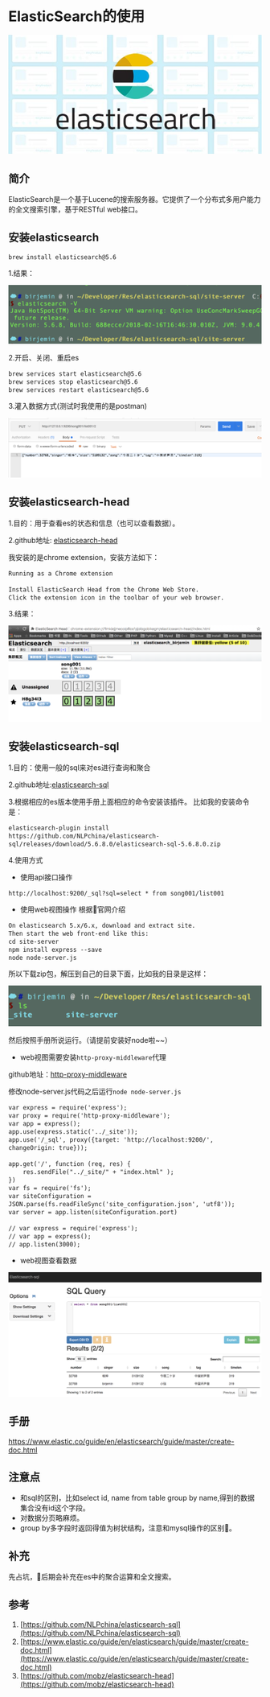 # ElasticSearch的使用
![示意图](./../assets/images/20180322170506wcput.jpeg)

## 简介
ElasticSearch是一个基于Lucene的搜索服务器。它提供了一个分布式多用户能力的全文搜索引擎，基于RESTful web接口。

## 安装elasticsearch
```
brew install elasticsearch@5.6
```

1.结果：

![查看版本](./../assets/images/20180322172851v0vek.jpeg)

2.开启、关闭、重启es
```
brew services start elasticsearch@5.6
brew services stop elasticsearch@5.6
brew services restart elasticsearch@5.6
```

3.灌入数据方式(测试时我使用的是postman)

![灌入数据示例](./../assets/images/201803221803076lmb1.png)

## 安装elasticsearch-head

1.目的：用于查看es的状态和信息（也可以查看数据）。

2.github地址: [elasticsearch-head](https://github.com/mobz/elasticsearch-head)

我安装的是chrome extension，安装方法如下：
```
Running as a Chrome extension

Install ElasticSearch Head from the Chrome Web Store.
Click the extension icon in the toolbar of your web browser.
```

3.结果：

![查看](./../assets/images/20180322173110qmjkg.jpeg)

## 安装elasticsearch-sql

1.目的：使用一般的sql来对es进行查询和聚合

2.github地址:[elasticsearch-sql](https://github.com/NLPchina/elasticsearch-sql)

3.根据相应的es版本使用手册上面相应的命令安装该插件。
比如我的安装命令是：
```
elasticsearch-plugin install https://github.com/NLPchina/elasticsearch-sql/releases/download/5.6.8.0/elasticsearch-sql-5.6.8.0.zip
```

4.使用方式

* 使用api接口操作  
```
http://localhost:9200/_sql?sql=select * from song001/list001
```

* 使用web视图操作
根据官网介绍

```
On elasticsearch 5.x/6.x, download and extract site.
Then start the web front-end like this:
cd site-server
npm install express --save
node node-server.js 
```
所以下载zip包，解压到自己的目录下面，比如我的目录是这样：

![sql目录](./../assets/images/2018032217472808wow.png)

然后按照手册所说运行。（请提前安装好node啦~~）

* web视图需要安装`http-proxy-middleware`代理

github地址：[http-proxy-middleware](https://www.npmjs.com/package/http-proxy-middleware)

修改node-server.js代码之后运行`node node-server.js`

```
var express = require('express');
var proxy = require('http-proxy-middleware');
var app = express();
app.use(express.static('../_site'));
app.use('/_sql', proxy({target: 'http://localhost:9200/', changeOrigin: true}));

app.get('/', function (req, res) {
    res.sendFile("../_site/" + "index.html" );
})
var fs = require('fs');
var siteConfiguration = JSON.parse(fs.readFileSync('site_configuration.json', 'utf8'));
var server = app.listen(siteConfiguration.port)

// var express = require('express');
// var app = express();
// app.listen(3000);
```

* web视图查看数据

![sql数据查看](./../assets/images/20180322180709pwhqo.jpeg)

## 手册
https://www.elastic.co/guide/en/elasticsearch/guide/master/create-doc.html

## 注意点
* 和sql的区别，比如select id, name from table group by name,得到的数据集合没有id这个字段。
* 对数据分页略麻烦。
* group by多字段时返回得值为树状结构，注意和mysql操作的区别。

## 补充
先占坑，后期会补充在es中的聚合运算和全文搜索。

## 参考
1. [https://github.com/NLPchina/elasticsearch-sql](https://github.com/NLPchina/elasticsearch-sql)
2. [https://www.elastic.co/guide/en/elasticsearch/guide/master/create-doc.html](https://www.elastic.co/guide/en/elasticsearch/guide/master/create-doc.html)
3. [https://github.com/mobz/elasticsearch-head](https://github.com/mobz/elasticsearch-head)